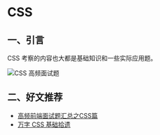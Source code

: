 # CSS

## 一、引言

CSS 考察的内容也大都是基础知识和一些实际应用题。

![CSS 高频面试题](https://p3-juejin.byteimg.com/tos-cn-i-k3u1fbpfcp/3f63fdc5979647e09bbde92d964a9656\~tplv-k3u1fbpfcp-zoom-in-crop-mark:1304:0:0:0.awebp)

## 二、好文推荐

* [高频前端面试题汇总之CSS篇](https://juejin.cn/post/6905539198107942919)
* [万字 CSS 基础拾遗](https://juejin.cn/post/6941206439624966152)
